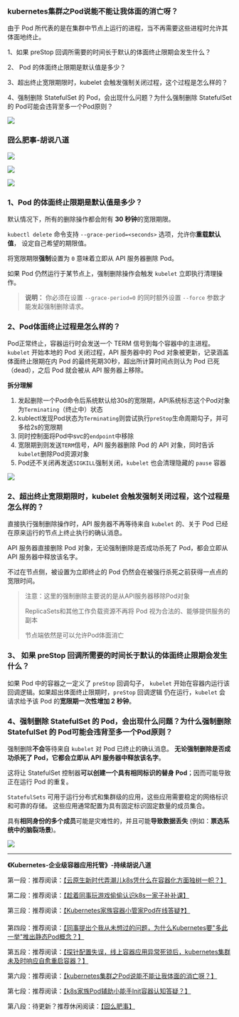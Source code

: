 ### kubernetes集群之Pod说能不能让我体面的消亡呀？

由于 Pod 所代表的是在集群中节点上运行的进程，当不再需要这些进程时允许其体面地终止。



1、如果 preStop 回调所需要的时间长于默认的体面终止限期会发生什么？

2、 Pod 的体面终止限期是默认值是多少？

3、超出终止宽限期限时，kubelet 会触发强制关闭过程，这个过程是怎么样的？

4、强制删除 StatefulSet 的 Pod，会出现什么问题？为什么强制删除 StatefulSet 的 Pod可能会违背至多一个Pod原则？

![](https://img-blog.csdnimg.cn/img_convert/742c662cb9cec8287bb24fd310a2a6e7.gif)

### 囧么肥事-胡说八道

![](https://img-blog.csdnimg.cn/img_convert/b14c12777d918445542cb95127bba0a6.png)

![](https://img-blog.csdnimg.cn/img_convert/8ebffa2bb617ed93964e5695e8f1751a.png)

![](https://img-blog.csdnimg.cn/img_convert/04e00c8b0d14362c1eecb3de7573d1bb.png)



### 1、Pod 的体面终止限期是默认值是多少？

默认情况下，所有的删除操作都会附有 **30 秒钟**的宽限期限。

 `kubectl delete` 命令支持 `--grace-period=<seconds>` 选项，允许你**重载默认值**， 设定自己希望的期限值。

将宽限期限**强制**设置为 `0` 意味着立即从 API 服务器删除 Pod。

如果 Pod 仍然运行于某节点上，强制删除操作会触发 `kubelet` 立即执行清理操作。

> **说明：** 你必须在设置 `--grace-period=0` 的同时额外设置 `--force` 参数才能发起强制删除请求。

### 2、Pod体面终止过程是怎么样的？

Pod正常终止，容器运行时会发送一个 TERM 信号到每个容器中的主进程。`kubelet` 开始本地的 Pod 关闭过程，API 服务器中的 Pod 对象被更新，记录涵盖体面终止限期在内 Pod 的最终死期30秒，超出所计算时间点则认为 Pod 已死（dead），之后 Pod 就会被从 API 服务器上移除。

**拆分理解**

1. 发起删除一个Pod命令后系统默认给30s的宽限期，API系统标志这个Pod对象为`Terminating`（终止中）状态
2. kublectl发现Pod状态为`Terminating`则尝试执行`preStop`生命周期勾子，并可多给2s的宽限期
3. 同时控制面将Pod中svc的`endpoint`中移除
4. 宽限期到则发送`TERM`信号，API 服务器删除 Pod 的 API 对象，同时告诉`kubelet`删除Pod资源对象
5. Pod还不关闭再发送`SIGKILL`强制关闭，`kubelet` 也会清理隐藏的 `pause` 容器

![](https://img-blog.csdnimg.cn/img_convert/10730e9d5452df58f60202341208ae79.gif)

### 2、超出终止宽限期限时，kubelet 会触发强制关闭过程，这个过程是怎么样的？

直接执行强制删除操作时，API 服务器不再等待来自 `kubelet` 的、关于 Pod 已经在原来运行的节点上终止执行的确认消息。

API 服务器直接删除 Pod 对象，无论强制删除是否成功杀死了 Pod，都会立即从 API 服务器中释放该名字。

 不过在节点侧，被设置为立即终止的 Pod 仍然会在被强行杀死之前获得一点点的宽限时间。

> 注意：这里的强制删除主要说的是从API服务器移除Pod对象
>
> ReplicaSets和其他工作负载资源不再将 Pod 视为合法的、能够提供服务的副本
>
> 节点端依然是可以允许Pod体面消亡

### 3、 如果 preStop 回调所需要的时间长于默认的体面终止限期会发生什么？

如果 Pod 中的容器之一定义了 `preStop` 回调勾子， `kubelet` 开始在容器内运行该回调逻辑。如果超出体面终止限期时，`preStop` 回调逻辑 仍在运行，`kubelet` 会请求给予该 Pod 的**宽限期一次性增加 2 秒钟**。

### 4、强制删除 StatefulSet 的 Pod，会出现什么问题？为什么强制删除 StatefulSet 的 Pod可能会违背至多一个Pod原则？

强制删除**不会**等待来自 `kubelet` 对 Pod 已终止的确认消息。 **无论强制删除是否成功杀死了 Pod，它都会立即从 API 服务器中释放该名字**。 

这将让 StatefulSet 控制器**可以创建一个具有相同标识的替身 Pod**；因而可能导致正在运行 Pod 的重复。

`StatefulSets` 可用于运行分布式和集群级的应用，这些应用需要稳定的网络标识和可靠的存储。 这些应用通常配置为具有固定标识固定数量的成员集合。

具有**相同身份的多个成员**可能是灾难性的，并且可能**导致数据丢失** (例如：**票选系统中的脑裂场景**)。

![](https://img-blog.csdnimg.cn/img_convert/6cb10ff2371e9709c00f1a73cc65da62.gif)





----



 **《Kubernetes-企业级容器应用托管》-持续胡说八道**

第一段：推荐阅读：[【云原生新时代弄潮儿k8s凭什么在容器化方面独树一帜？】](https://mp.weixin.qq.com/s?__biz=Mzg3NjU0NDE4NQ==&mid=2247484066&idx=1&sn=441fcae466eb5b5fba2fa29f007d7c07&chksm=cf31eb74f8466262ccc258fe1d21fbd8d65e73221c211b704d216d5116a15ffcc4f4cacf5b31#rd)

第二段：推荐阅读：[【趁着同事玩游戏偷偷认识k8s一家子补补课】](https://mp.weixin.qq.com/s?__biz=Mzg3NjU0NDE4NQ==&mid=2247484077&idx=1&sn=2ba024c0e121f7ac83e7264bdf7b4dff&chksm=cf31eb7bf846626d02c59837a2f903ed848d8e0f117c80af16b364e858005c57849f0bb82e47#rd)

第三段：推荐阅读：[【Kubernetes家族容器小管家Pod在线答疑❓】](https://mp.weixin.qq.com/s?__biz=Mzg3NjU0NDE4NQ==&mid=2247484110&idx=1&sn=cae2e84fb16b9fe5d8a7727c20009b3b&chksm=cf31eb18f846620e3dd1b7b8b9008fd5960363bc6bd3de679225ea5e45f9a48e93d210ccd572#rd)

第四段：推荐阅读：[【同事提出个我从未想过的问题，为什么Kubernetes要"多此一举"推出静态Pod概念？】](https://mp.weixin.qq.com/s?__biz=Mzg3NjU0NDE4NQ==&mid=2247484122&idx=1&sn=4f913c1e30808622e80a386aa6b4bef8&chksm=cf31eb0cf846621a4cf5ba605ec6fe4141b244dd2b8c49311accba15909f426277d643b6aceb#rd)

第五段：推荐阅读：[【探针配置失误，线上容器应用异常死锁后，kubernetes集群未及时响应自愈重启容器？】](https://mp.weixin.qq.com/s?__biz=Mzg3NjU0NDE4NQ==&mid=2247484133&idx=1&sn=116c23255e688ca1b86197689bcc8b72&chksm=cf31eb33f8466225400e6bfaac74d5d26de91b85e8f475ecbebedfb8ae08ebd9dde91aec1177#rd)

第六段：推荐阅读：[【kubernetes集群之Pod说能不能让我体面的消亡呀？】](https://mp.weixin.qq.com/s?__biz=Mzg3NjU0NDE4NQ==&mid=2247484143&idx=1&sn=5e764d67105c34bbaa4c851482dbe5cc&chksm=cf31eb39f846622f8c0aa21afd5d33d3928073de71058d59f974c5498bf84da2681cf76582a8#rd)

第七段：推荐阅读：[【k8s家族Pod辅助小能手Init容器认知答疑？】](https://mp.weixin.qq.com/s?__biz=Mzg3NjU0NDE4NQ==&mid=2247484153&idx=1&sn=2d6f43036cf2e4cea5fa2aebc4b67ebf&chksm=cf31eb2ff846623904c34e84943576ccf1714d73e042bdc9a4ce584050caf3fc0a85ff5c8908#rd)

第八段：待更新？推荐休闲阅读：[【囧么肥事】](https://mp.weixin.qq.com/mp/appmsgalbum?__biz=Mzg3NjU0NDE4NQ==&action=getalbum&album_id=2218140423993212933#wechat_redirect)



